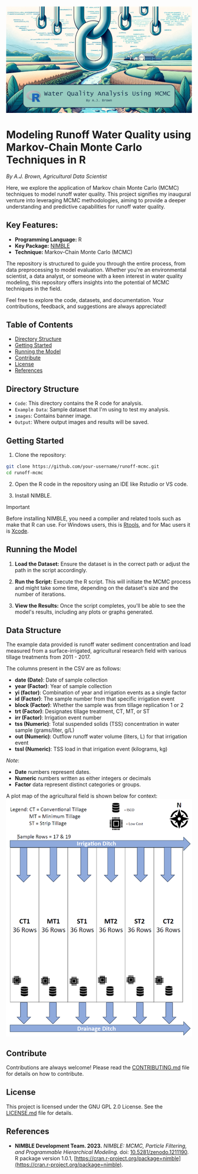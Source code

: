 ![Banner](/images/banner.png)
# Modeling Runoff Water Quality using Markov-Chain Monte Carlo Techniques in R
_By A.J. Brown, Agricultural Data Scientist_

Here, we explore the application of Markov chain Monte Carlo (MCMC) techniques to model runoff water quality. This project signifies my inaugural venture into leveraging MCMC methodologies, aiming to provide a deeper understanding and predictive capabilities for runoff water quality.

## Key Features:
- **Programming Language:** R
- **Key Package:** [NIMBLE](https://r-nimble.org/)
- **Technique:** Markov-Chain Monte Carlo (MCMC)

The repository is structured to guide you through the entire process, from data preprocessing to model evaluation. Whether you're an environmental scientist, a data analyst, or someone with a keen interest in water quality modeling, this repository offers insights into the potential of MCMC techniques in the field.

Feel free to explore the code, datasets, and documentation. Your contributions, feedback, and suggestions are always appreciated!


## Table of Contents

- [Directory Structure](#directory-structure)
- [Getting Started](#getting-started)
- [Running the Model](#running-the-model)
- [Contribute](#contribute)
- [License](#license)
- [References](#references)

## Directory Structure

- `Code`: This directory contains the R code for analysis.
- `Example Data`: Sample dataset that I'm using to test my analysis.
- `images`: Contains banner image.
- `Output`: Where output images and results will be saved.

## Getting Started

1. Clone the repository:
```bash
git clone https://github.com/your-username/runoff-mcmc.git
cd runoff-mcmc
```

2. Open the R code in the repository using an IDE like Rstudio or VS code.

3. Install NIMBLE.
> [!IMPORTANT]  
> Before installing NIMBLE, you need a compiler and related tools such as make that R can use. For Windows users, this is [Rtools](http://cran.r-project.org/bin/windows/Rtools), and for Mac users it is [Xcode](https://mac.install.guide/commandlinetools/4.html#:~:text=Use%20'xcode%2Dselect'%20to%20install%20Xcode%20Command%20Line%20Tools&text=The%20command%20xcode%2Dselect%20%2D%2Dinstall%20will%20open%20a%20dialog,of%20the%20command%20line%20tools.&text=You'll%20see%20a%20panel,the%20download%20and%20installation%20process.).

## Running the Model
1. **Load the Dataset:** Ensure the dataset is in the correct path or adjust the path in the script accordingly.

2. **Run the Script:** Execute the R script. This will initiate the MCMC process and might take some time, depending on the dataset's size and the number of iterations.

3. **View the Results:** Once the script completes, you'll be able to see the model's results, including any plots or graphs generated.

## Data Structure

The example data provided is runoff water sediment concentration and load measured from a surface-irrigated, agricultural research field with various tillage treatments from 2011 - 2017.

The columns present in the CSV are as follows:

- **date (Date)**: Date of sample collection
- **year (Factor)**: Year of sample collection
- **yi (factor)**: Combination of year and irrigation events as a single factor
- **id (Factor)**: The sample number from that specific irrigation event
- **block (Factor)**: Whether the sample was from tillage replication 1 or 2
- **trt (Factor)**: Designates tillage treatment, CT, MT, or ST
- **irr (Factor)**: Irrigation event number
- **tss (Numeric)**: Total suspended solids (TSS) concentration in water sample (grams/liter, g/L)
- **out (Numeric)**: Outflow runoff water volume (liters, L) for that irrigation event
- **tssl (Numeric)**: TSS load in that irrigation event (kilograms, kg)

_Note_: 
- **Date** numbers represent dates.
- **Numeric** numbers written as either integers or decimals
- **Factor** data represent distinct categories or groups.


A plot map of the agricultural field is shown below for context:
![plot map](/images/plot.png)


## Contribute

Contributions are always welcome! Please read the [CONTRIBUTING.md](CONTRIBUTING.md) file for details on how to contribute.

## License

This project is licensed under the GNU GPL 2.0 License. See the [LICENSE.md](LICENSE.md) file for details.

## References

- **NIMBLE Development Team. 2023.** *NIMBLE: MCMC, Particle Filtering, and Programmable Hierarchical Modeling.* doi: [10.5281/zenodo.1211190](https://doi.org/10.5281/zenodo.1211190). R package version 1.0.1, [https://cran.r-project.org/package=nimble](https://cran.r-project.org/package=nimble).
